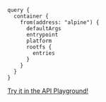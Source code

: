 ```gql
query {
  container {
    from(address: "alpine") {
      defaultArgs
      entrypoint
      platform
      rootfs {
        entries
      }
    }
  }
}
```

<a href="https://play.dagger.cloud/playground/dp69svju5SR" target="_blank">Try it in the API Playground!</a>
